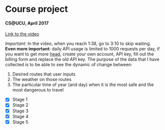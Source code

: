 # Course project
#### CS@UCU, April 2017
[Link to the video](https://drive.google.com/open?id=0B_gnQgqymmRjU0dhZ1M3bkZPeE0)

_Important_: In the video, when you reach 1:38, go to 3:10 to skip waiting.
**Even more important**: daily API usage is limited to 1000 requests per day, if you want to get more [head](https://darksky.net/dev/register), create your own account, API key, fill out the billing form and replace the old API key.
The purpose of the data that I have collected is to be able to see the dynamic of change between:
1. Desired routes that user inputs
2. The weather on those routes
3. The particular time of year (and day) when it is the most safe and the most dangerous to travel

- [x] Stage 1
- [x] Stage 2
- [x] Stage 3
- [x] Stage 4
- [x] Stage 5
